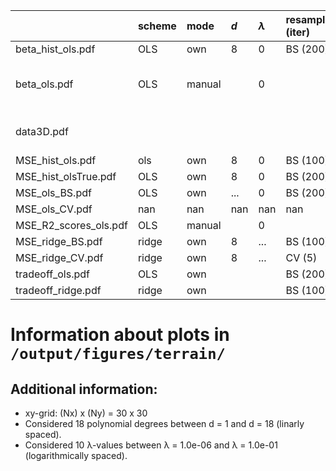 |                       | scheme   | mode   | $d$   | $\lambda$   | resampling (iter)   | mark                       |
|:----------------------|:---------|:-------|:------|:------------|:--------------------|:---------------------------|
| beta_hist_ols.pdf     | OLS      | own    | 8     | 0           | BS (200)            |                            |
| beta_ols.pdf          | OLS      | manual |       | 0           |                     | $β$'s grouped by order $d$ |
| data3D.pdf            |          |        |       |             |                     | visualise x, y, z data     |
| MSE_hist_ols.pdf      | ols      | own    | 8     | 0           | BS (100)            |                            |
| MSE_hist_olsTrue.pdf  | OLS      | own    | 8     | 0           | BS (200)            |                            |
| MSE_ols_BS.pdf        | OLS      | own    | ...   | 0           | BS (200)            |                            |
| MSE_ols_CV.pdf        | nan      | nan    | nan   | nan         | nan                 |                            |
| MSE_R2_scores_ols.pdf | OLS      | manual |       | 0           |                     |                            |
| MSE_ridge_BS.pdf      | ridge    | own    | 8     | ...         | BS (100)            |                            |
| MSE_ridge_CV.pdf      | ridge    | own    | 8     | ...         | CV (5)              |                            |
| tradeoff_ols.pdf      | OLS      | own    |       |             | BS (200)            |                            |
| tradeoff_ridge.pdf    | ridge    | own    |       |             | BS (100)            |                            |


# Information about plots in `/output/figures/terrain/`


## Additional information:

* xy-grid: (Nx) x (Ny) = 30 x 30
* Considered 18 polynomial degrees between d = 1 and d = 18 (linarly spaced).
* Considered 10 λ-values between λ = 1.0e-06 and λ = 1.0e-01 (logarithmically spaced).

